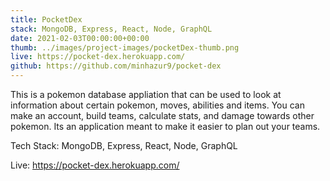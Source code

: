 ```yaml
---
title: PocketDex
stack: MongoDB, Express, React, Node, GraphQL
date: 2021-02-03T00:00:00+00:00
thumb: ../images/project-images/pocketDex-thumb.png
live: https://pocket-dex.herokuapp.com/
github: https://github.com/minhazur9/pocket-dex
---
```


This is a pokemon database appliation that can be used to look at information about certain pokemon, moves, abilities and items. You can make an account, build teams, calculate stats, and damage towards other pokemon. Its an application meant to make it easier to plan out your teams. 

Tech Stack: MongoDB, Express, React, Node, GraphQL

Live: https://pocket-dex.herokuapp.com/